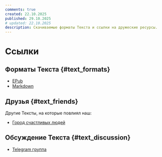 ```yaml
---
comments: true
created: 22.10.2025
published: 29.10.2025
# updated: 22.10.2025
description: Скачиваемые форматы Текста и ссылки на дружеские ресурсы.
---
```


# Ссылки

## Форматы Текста {#text_formats}

- [EPub](assets/text_book.epub)
- [Markdown](assets/text_combined.txt)

## Друзья {#text_friends}

Другие Тексты, на которые повлиял наш:

- [Город счастливых людей](https://happycities.the-csr.ru/)

## Обсуждение Текста {#text_discussion}

- [Telegram группа](https://t.me/bongiozzo_public)
